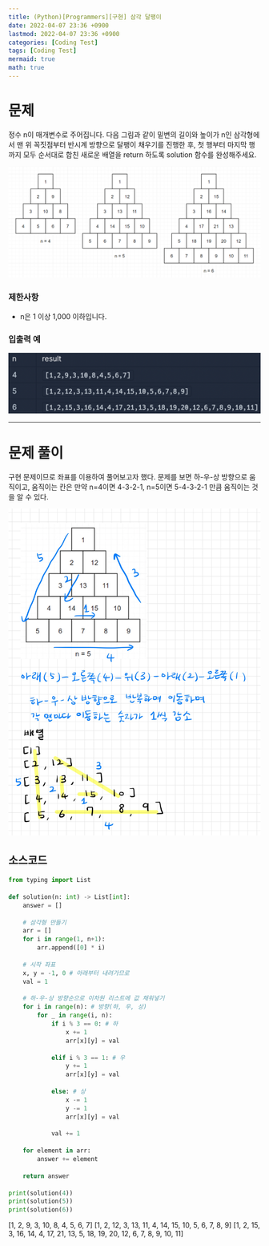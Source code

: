```yaml
---
title: (Python)[Programmers][구현] 삼각 달팽이
date: 2022-04-07 23:36 +0900
lastmod: 2022-04-07 23:36 +0900
categories: [Coding Test]
tags: [Coding Test]
mermaid: true
math: true
---
```


# 문제

정수 n이 매개변수로 주어집니다. 다음 그림과 같이 밑변의 길이와 높이가 n인 삼각형에서 맨 위 꼭짓점부터 반시계 방향으로 달팽이 채우기를 진행한 후, 첫 행부터 마지막 행까지 모두 순서대로 합친 새로운 배열을 return 하도록 solution 함수를 완성해주세요.

![Untitled](/assets/img/2022-04-07-implementation0/Untitled.png)


### 제한사항

- n은 1 이상 1,000 이하입니다.

### **입출력 예**

![Untitled](/assets/img/2022-04-07-implementation0/Untitled%201.png)

---

# 문제 풀이

구현 문제이므로 좌표를 이용하여 풀어보고자 했다. 문제를 보면 하-우-상 방향으로 움직이고, 움직이는 칸은 만약 n=4이면 4-3-2-1, n=5이면 5-4-3-2-1 만큼 움직이는 것을 알 수 있다. 

![Untitled](/assets/img/2022-04-07-implementation0/Untitled.jpeg)

## 소스코드

```python
from typing import List

def solution(n: int) -> List[int]:
    answer = []

    # 삼각형 만들기
    arr = []
    for i in range(1, n+1):
        arr.append([0] * i)

    # 시작 좌표
    x, y = -1, 0 # 아래부터 내려가므로
    val = 1

    # 하-우-상 방향순으로 이차원 리스트에 값 채워넣기
    for i in range(n): # 방향(하, 우, 상)
        for _ in range(i, n):
            if i % 3 == 0: # 하
                x += 1
                arr[x][y] = val
            
            elif i % 3 == 1: # 우
                y += 1
                arr[x][y] = val
            
            else: # 상
                x -= 1
                y -= 1
                arr[x][y] = val

            val += 1

    for element in arr:
        answer += element

    return answer

print(solution(4))
print(solution(5))
print(solution(6))
```

[1, 2, 9, 3, 10, 8, 4, 5, 6, 7]
[1, 2, 12, 3, 13, 11, 4, 14, 15, 10, 5, 6, 7, 8, 9]
[1, 2, 15, 3, 16, 14, 4, 17, 21, 13, 5, 18, 19, 20, 12, 6, 7, 8, 9, 10, 11]